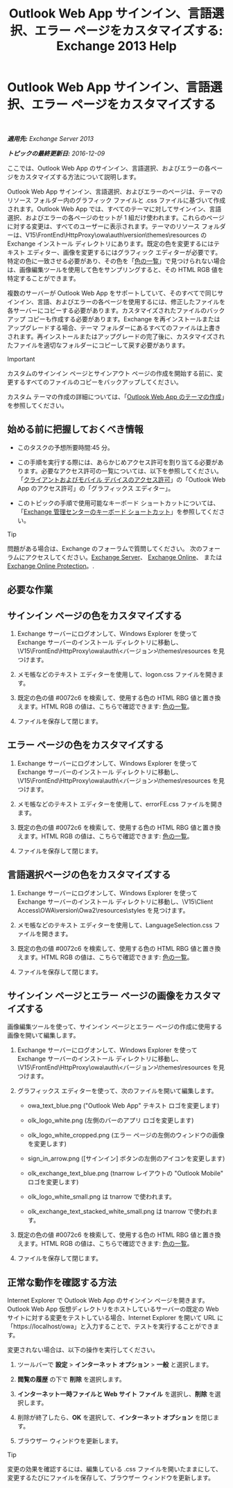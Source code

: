 ﻿---
title: 'Outlook Web App サインイン、言語選択、エラー ページをカスタマイズする: Exchange 2013 Help'
TOCTitle: Outlook Web App サインイン、言語選択、エラー ページをカスタマイズする
ms:assetid: d8d9f735-7181-428f-9049-b9886dce5159
ms:mtpsurl: https://technet.microsoft.com/ja-jp/library/Ee633483(v=EXCHG.150)
ms:contentKeyID: 54652985
ms.date: 04/24/2018
mtps_version: v=EXCHG.150
ms.translationtype: HT
---

# Outlook Web App サインイン、言語選択、エラー ページをカスタマイズする

 

_**適用先:** Exchange Server 2013_

_**トピックの最終更新日:** 2016-12-09_

ここでは、Outlook Web App のサインイン、言語選択、およびエラーの各ページをカスタマイズする方法について説明します。

Outlook Web App サインイン、言語選択、およびエラーのページは、テーマのリソース フォルダー内のグラフィック ファイルと .css ファイルに基づいて作成されます。Outlook Web App では、すべてのテーマに対してサインイン、言語選択、およびエラーの各ページのセットが 1 組だけ使われます。これらのページに対する変更は、すべてのユーザーに表示されます。テーマのリソース フォルダーは、V15\\FrontEnd\\HttpProxy\\owa\\auth\\version\\themes\\resources の Exchange インストール ディレクトリにあります。既定の色を変更するにはテキスト エディター、画像を変更するにはグラフィック エディターが必要です。特定の色に一致させる必要があり、その色を「[色の一覧](https://go.microsoft.com/fwlink/p/?linkid=280679)」で見つけられない場合は、画像編集ツールを使用して色をサンプリングすると、その HTML RGB 値を特定することができます。

複数のサーバーが Outlook Web App をサポートしていて、そのすべてで同じサインイン、言語、およびエラーの各ページを使用するには、修正したファイルを各サーバーにコピーする必要があります。カスタマイズされたファイルのバックアップ コピーも作成する必要があります。Exchange を再インストールまたはアップグレードする場合、テーマ フォルダーにあるすべてのファイルは上書きされます。再インストールまたはアップグレードの完了後に、カスタマイズされたファイルを適切なフォルダーにコピーして戻す必要があります。


> [!IMPORTANT]
> カスタムのサインイン ページとサインアウト ページの作成を開始する前に、変更するすべてのファイルのコピーをバックアップしてください。



カスタム テーマの作成の詳細については、「[Outlook Web App のテーマの作成](create-a-theme-for-outlook-web-app-exchange-2013-help.md)」を参照してください。

## 始める前に把握しておくべき情報

  - このタスクの予想所要時間:45 分。

  - この手順を実行する際には、あらかじめアクセス許可を割り当てる必要があります。必要なアクセス許可の一覧については、以下を参照してください。「[クライアントおよびモバイル デバイスのアクセス許可](clients-and-mobile-devices-permissions-exchange-2013-help.md)」の「Outlook Web App のアクセス許可」の「グラフィックス エディター」。

  - このトピックの手順で使用可能なキーボード ショートカットについては、「[Exchange 管理センターのキーボード ショートカット](keyboard-shortcuts-in-the-exchange-admin-center-exchange-online-protection-help.md)」を参照してください。


> [!TIP]
> 問題がある場合は、Exchange のフォーラムで質問してください。 次のフォーラムにアクセスしてください。<A href="https://go.microsoft.com/fwlink/p/?linkid=60612">Exchange Server</A>、 <A href="https://go.microsoft.com/fwlink/p/?linkid=267542">Exchange Online</A>、 または <A href="https://go.microsoft.com/fwlink/p/?linkid=285351">Exchange Online Protection</A>。.



## 必要な作業

## サインイン ページの色をカスタマイズする

1.  Exchange サーバーにログオンして、Windows Explorer を使って Exchange サーバーのインストール ディレクトリに移動し、\\V15\\FrontEnd\\HttpProxy\\owa\\auth\\\<バージョン\>\\themes\\resources を見つけます。

2.  メモ帳などのテキスト エディターを使用して、logon.css ファイルを開きます。

3.  既定の色の値 \#0072c6 を検索して、使用する色の HTML RBG 値と置き換えます。HTML RGB の値は、こちらで確認できます: [色の一覧](https://go.microsoft.com/fwlink/p/?linkid=280679)。

4.  ファイルを保存して閉じます。

## エラー ページの色をカスタマイズする

1.  Exchange サーバーにログオンして、Windows Explorer を使って Exchange サーバーのインストール ディレクトリに移動し、\\V15\\FrontEnd\\HttpProxy\\owa\\auth\\\<バージョン\>\\themes\\resources を見つけます。

2.  メモ帳などのテキスト エディターを使用して、errorFE.css ファイルを開きます。

3.  既定の色の値 \#0072c6 を検索して、使用する色の HTML RBG 値と置き換えます。HTML RGB の値は、こちらで確認できます: [色の一覧](https://go.microsoft.com/fwlink/p/?linkid=280679)。

4.  ファイルを保存して閉じます。

## 言語選択ページの色をカスタマイズする

1.  Exchange サーバーにログオンして、Windows Explorer を使って Exchange サーバーのインストール ディレクトリに移動し、\\V15\\Client Access\\OWA\\version\\Owa2\\resources\\styles を見つけます。

2.  メモ帳などのテキスト エディターを使用して、LanguageSelection.css ファイルを開きます。

3.  既定の色の値 \#0072c6 を検索して、使用する色の HTML RBG 値と置き換えます。HTML RGB の値は、こちらで確認できます: [色の一覧](https://go.microsoft.com/fwlink/p/?linkid=280679)。

4.  ファイルを保存して閉じます。

## サインイン ページとエラー ページの画像をカスタマイズする

画像編集ツールを使って、サインイン ページとエラー ページの作成に使用する画像を開いて編集します。

1.  Exchange サーバーにログオンして、Windows Explorer を使って Exchange サーバーのインストール ディレクトリに移動し、\\V15\\FrontEnd\\HttpProxy\\owa\\auth\\\<バージョン\>\\themes\\resources を見つけます。

2.  グラフィックス エディターを使って、次のファイルを開いて編集します。
    
      - owa\_text\_blue.png ("Outlook Web App" テキスト ロゴを変更します)
    
      - olk\_logo\_white.png (左側のバーのアプリ ロゴを変更します)
    
      - olk\_logo\_white\_cropped.png (エラー ページの左側のウィンドウの画像を変更します)
    
      - sign\_in\_arrow.png (\[サインイン\] ボタンの左側のアイコンを変更します)
    
      - olk\_exchange\_text\_blue.png (tnarrow レイアウトの "Outlook Mobile" ロゴを変更します)
    
      - olk\_logo\_white\_small.png は tnarrow で使われます。
    
      - olk\_exchange\_text\_stacked\_white\_small.png は tnarrow で使われます。

3.  既定の色の値 \#0072c6 を検索して、使用する色の HTML RBG 値と置き換えます。HTML RGB の値は、こちらで確認できます: [色の一覧](https://go.microsoft.com/fwlink/p/?linkid=280679)。

4.  ファイルを保存して閉じます。

## 正常な動作を確認する方法

Internet Explorer で Outlook Web App のサインイン ページを開きます。Outlook Web App 仮想ディレクトリをホストしているサーバーの既定の Web サイトに対する変更をテストしている場合、Internet Explorer を開いて URL に「https://localhost/owa」と入力することで、テストを実行することができます。

変更されない場合は、以下の操作を実行してください。

1.  ツールバーで <strong>設定</strong> \> <strong>インターネット オプション</strong> \> <strong>一般</strong> と選択します。

2.  <strong>閲覧の履歴</strong> の下で <strong>削除</strong> を選択します。

3.  <strong>インターネット一時ファイルと Web サイト ファイル</strong> を選択し、<strong>削除</strong> を選択します。

4.  削除が終了したら、<strong>OK</strong> を選択して、<strong>インターネット オプション</strong> を閉じます。

5.  ブラウザー ウィンドウを更新します。


> [!TIP]
> 変更の効果を確認するには、編集している .css ファイルを開いたままにして、変更するたびにファイルを保存して、ブラウザー ウィンドウを更新します。


